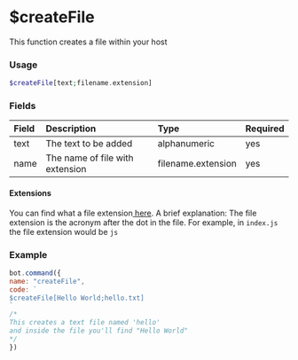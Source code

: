# $createFile

This function creates a file within your host

### Usage 
```php
$createFile[text;filename.extension]
```
### Fields

| Field | Description | Type | Required |
| :--- | :--- | :--- | :--- |
| text | The text to be added | alphanumeric | yes |
| name | The name of file with extension |filename.extension|yes|

#### Extensions

You can find what a file extension[ here](https://en.wikipedia.org/wiki/Filename_extension). A brief explanation: The file extension is the acronym after the dot in the file. For example, in `index.js` the file extension would be `js`

### Example

```javascript
bot.command({
name: "createFile",
code: `
$createFile[Hello World;hello.txt]
`
/*
This creates a text file named 'hello'
and inside the file you'll find "Hello World"
*/
})
```

